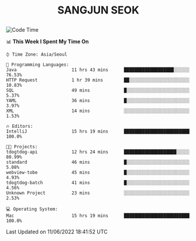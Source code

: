 <h1>
 <p align="center">
   SANGJUN SEOK
 </p>
</h1>

<!--START_SECTION:waka-->
![Code Time](http://img.shields.io/badge/Code%20Time-0%20secs-blue)

📊 **This Week I Spent My Time On** 

```text
⌚︎ Time Zone: Asia/Seoul

💬 Programming Languages: 
Java                     11 hrs 43 mins      ███████████████████░░░░░░   76.53% 
HTTP Request             1 hr 39 mins        ██░░░░░░░░░░░░░░░░░░░░░░░   10.83% 
SQL                      49 mins             █░░░░░░░░░░░░░░░░░░░░░░░░   5.37% 
YAML                     36 mins             █░░░░░░░░░░░░░░░░░░░░░░░░   3.97% 
XML                      14 mins             ░░░░░░░░░░░░░░░░░░░░░░░░░   1.53%

🔥 Editors: 
IntelliJ                 15 hrs 19 mins      █████████████████████████   100.0%

🐱‍💻 Projects: 
tdogtdog-api             12 hrs 24 mins      ████████████████████░░░░░   80.99% 
standard                 46 mins             █░░░░░░░░░░░░░░░░░░░░░░░░   5.08% 
webview-tobe             45 mins             █░░░░░░░░░░░░░░░░░░░░░░░░   4.93% 
tdogtdog-batch           41 mins             █░░░░░░░░░░░░░░░░░░░░░░░░   4.56% 
Unknown Project          23 mins             ░░░░░░░░░░░░░░░░░░░░░░░░░   2.53%

💻 Operating System: 
Mac                      15 hrs 19 mins      █████████████████████████   100.0%

```


 Last Updated on 11/06/2022 18:41:52 UTC
<!--END_SECTION:waka-->
